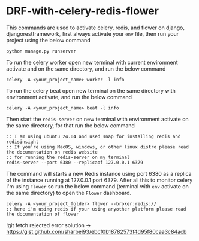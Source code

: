 # DRF-with-celery-redis-flower
This commands are used to activate celery, redis, and flower on django, djangorestframework, first always activate your `env` file, then run your project using the below command
```CommandPrompt
python manage.py runserver
```
To run the celery worker open new terminal with current environment activate and on the same directory, and run the below command
```CommandPrompt
celery -A <your_project_name> worker -l info
```
To run the celery beat open new terminal on the same directory with environment activate, and run the below command
```CommandPrompt
celery -A <your_project_name> beat -l info
```
Then start the `redis-server` on new terminal with environment activate on the same directory, for that run the below command
```CommandPrompt
:: I am using ubuntu 24.04 and used snap for installing redis and redisinsight
:: If you're using MacOS, windows, or other linux distro please read the documentation on redis website
:: for running the redis-server on my terminal
redis-server --port 6380 --replicaof 127.0.0.1 6379 
```
The command will starts a new Redis instance using port 6380 as a replica of the instance running at 127.0.0.1 port 6379. After all this to monitor celery I'm using `Flower` so run the below command (terminal with `env` activate on the same directory) to open the `Flower` dashboard.
```CommandPrompt
celery -A <your_project_folder> flower --broker:redis://
:: here i'm using redis if your using anyother platform please read the documentation of flower 
```

!git fetch rejected error solution -> https://gist.github.com/sharbel93/ebcf0b18782573f4d95f80caa3c84acb
